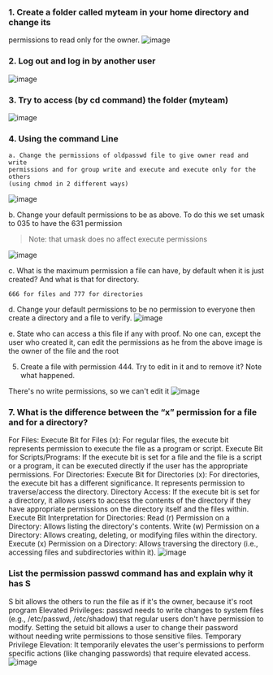### 1. Create a folder called myteam in your home directory and change its
permissions to read only for the owner.
![image](https://github.com/ZAK0EE/EmbeddedLinux_ITI/assets/82421473/8ecde202-34c9-4994-b2eb-e6fa544439c4)
### 2. Log out and log in by another user
![image](https://github.com/ZAK0EE/EmbeddedLinux_ITI/assets/82421473/7bbb3143-bad0-4d60-acc8-135feeea64e8)

### 3. Try to access (by cd command) the folder (myteam)
![image](https://github.com/ZAK0EE/EmbeddedLinux_ITI/assets/82421473/65f9fb5d-a949-4271-8779-d16458c2aafc)
### 4. Using the command Line

    a. Change the permissions of oldpasswd file to give owner read and write
    permissions and for group write and execute and execute only for the others
    (using chmod in 2 different ways)
  ![image](https://github.com/ZAK0EE/EmbeddedLinux_ITI/assets/82421473/a349a232-f3b5-4331-b524-f115eb76cb8c)

  b. Change your default permissions to be as above.
  To do this we set umask to 035 to have the 631 permission
  > Note: that umask does no affect execute permissions

  ![image](https://github.com/ZAK0EE/EmbeddedLinux_ITI/assets/82421473/29971a0c-a6ce-4d69-9881-bbce33e9725b)

  c. What is the maximum permission a file can have, by default when it is just
  created? And what is that for directory.
  
    666 for files and 777 for directories
    
  d. Change your default permissions to be no permission to everyone then create
  a directory and a file to verify.
  ![image](https://github.com/ZAK0EE/EmbeddedLinux_ITI/assets/82421473/e451bb72-f45d-469d-9058-e3145c3693a1)

  e. State who can access a this file if any with proof.
    No one can, except the user who created it, can edit the permissions as he from the above image is the owner of the file and the root

  5. Create a file with permission 444. Try to edit in it and to remove it? Note what
happened.

  There's no write permissions, so we can't edit it
![image](https://github.com/ZAK0EE/EmbeddedLinux_ITI/assets/82421473/7c60e858-5e78-42eb-a649-080d6a6959fc)

### 7. What is the difference between the “x” permission for a file and for a directory?

For Files:
Execute Bit for Files (x): For regular files, the execute bit represents permission to execute the file as a program or script.
Execute Bit for Scripts/Programs: If the execute bit is set for a file and the file is a script or a program, it can be executed directly if the user has the appropriate permissions.
For Directories:
Execute Bit for Directories (x): For directories, the execute bit has a different significance. It represents permission to traverse/access the directory.
Directory Access: If the execute bit is set for a directory, it allows users to access the contents of the directory if they have appropriate permissions on the directory itself and the files within.
Execute Bit Interpretation for Directories:
Read (r) Permission on a Directory: Allows listing the directory's contents.
Write (w) Permission on a Directory: Allows creating, deleting, or modifying files within the directory.
Execute (x) Permission on a Directory: Allows traversing the directory (i.e., accessing files and subdirectories within it).
![image](https://github.com/ZAK0EE/EmbeddedLinux_ITI/assets/82421473/5acf046d-20fa-4c84-84d9-7aeaf02e5829)


### List the permission passwd command has and explain why it has S
S bit allows the others to run the file as if it's the owner, because it's root program
Elevated Privileges: passwd needs to write changes to system files (e.g., /etc/passwd, /etc/shadow) that regular users don't have permission to modify. Setting the setuid bit allows a user to change their password without needing write permissions to those sensitive files.
Temporary Privilege Elevation: It temporarily elevates the user's permissions to perform specific actions (like changing passwords) that require elevated access.
![image](https://github.com/ZAK0EE/EmbeddedLinux_ITI/assets/82421473/c7427ca4-4949-4f15-87ff-009e7bfebb9e)


